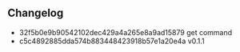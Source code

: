 ## Changelog
* 32f5b0e9b90542102dec429a4a265e8a9ad15879 get command
* c5c4892885dda574b883448423918b57e1a20e4a v0.1.1
